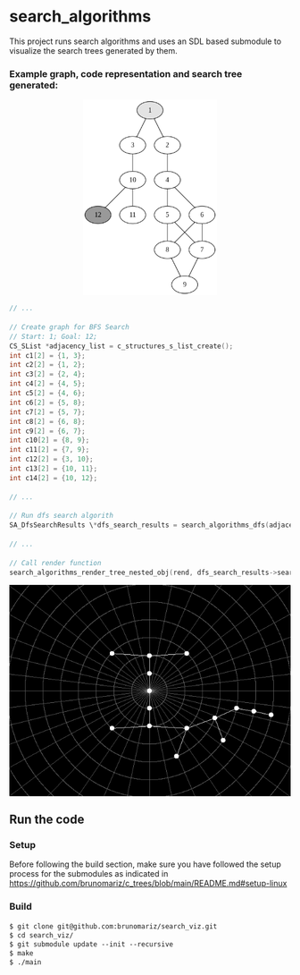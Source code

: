 # search_algorithms

This project runs search algorithms and uses an SDL based submodule to visualize the search trees generated by them.

### Example graph, code representation and search tree generated:

<div style="display:flex;width: 100%; height: 350px; gap:1rem;justify-content:center">
<img src="img/graph1.png"/>
</div>

```c
// ...

// Create graph for BFS Search
// Start: 1; Goal: 12;
CS_SList *adjacency_list = c_structures_s_list_create();
int c1[2] = {1, 3};
int c2[2] = {1, 2};
int c3[2] = {2, 4};
int c4[2] = {4, 5};
int c5[2] = {4, 6};
int c6[2] = {5, 8};
int c7[2] = {5, 7};
int c8[2] = {6, 8};
int c9[2] = {6, 7};
int c10[2] = {8, 9};
int c11[2] = {7, 9};
int c12[2] = {3, 10};
int c13[2] = {10, 11};
int c14[2] = {10, 12};

// ...

// Run dfs search algorith
SA_DfsSearchResults \*dfs_search_results = search_algorithms_dfs(adjacency_list, 1, 12);

// ...

// Call render function
search_algorithms_render_tree_nested_obj(rend, dfs_search_results->search_tree->root_nodes->head->data);

```

<div style="display:flex;width: 100%; gap:1rem;justify-content:center">
<img src="img/search_tree.png"/>
</div>

## Run the code

### Setup

Before following the build section, make sure you have followed the setup process for the submodules as indicated in https://github.com/brunomariz/c_trees/blob/main/README.md#setup-linux

### Build

```shell
$ git clone git@github.com:brunomariz/search_viz.git
$ cd search_viz/
$ git submodule update --init --recursive
$ make
$ ./main
```
